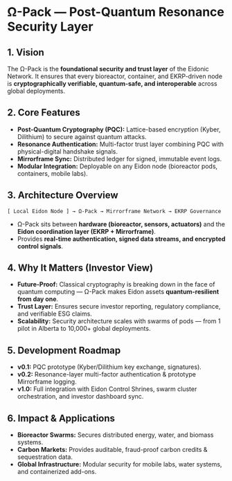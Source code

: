 # Ω-Pack — Post-Quantum Resonance Security Layer  

## 1. Vision  
The Ω-Pack is the **foundational security and trust layer** of the Eidonic Network. It ensures that every bioreactor, container, and EKRP-driven node is **cryptographically verifiable, quantum-safe, and interoperable** across global deployments.  

## 2. Core Features  
- **Post-Quantum Cryptography (PQC):** Lattice-based encryption (Kyber, Dilithium) to secure against quantum attacks.  
- **Resonance Authentication:** Multi-factor trust layer combining PQC with physical-digital handshake signals.  
- **Mirrorframe Sync:** Distributed ledger for signed, immutable event logs.  
- **Modular Integration:** Deployable on any Eidon node (bioreactor pods, containers, mobile labs).  

## 3. Architecture Overview  
```
[ Local Eidon Node ] → Ω-Pack → Mirrorframe Network → EKRP Governance
```
- Ω-Pack sits between **hardware (bioreactor, sensors, actuators)** and the **Eidon coordination layer (EKRP + Mirrorframe)**.  
- Provides **real-time authentication, signed data streams, and encrypted control signals**.  

## 4. Why It Matters (Investor View)  
- **Future-Proof:** Classical cryptography is breaking down in the face of quantum computing — Ω-Pack makes Eidon assets **quantum-resilient from day one**.  
- **Trust Layer:** Ensures secure investor reporting, regulatory compliance, and verifiable ESG claims.  
- **Scalability:** Security architecture scales with swarms of pods — from 1 pilot in Alberta to 10,000+ global deployments.  

## 5. Development Roadmap  
- **v0.1:** PQC prototype (Kyber/Dilithium key exchange, signatures).  
- **v0.2:** Resonance-layer multi-factor authentication & prototype Mirrorframe logging.  
- **v1.0:** Full integration with Eidon Control Shrines, swarm cluster orchestration, and investor dashboard sync.  

## 6. Impact & Applications  
- **Bioreactor Swarms:** Secures distributed energy, water, and biomass systems.  
- **Carbon Markets:** Provides auditable, fraud-proof carbon credits & sequestration data.  
- **Global Infrastructure:** Modular security for mobile labs, water systems, and containerized add-ons.  
